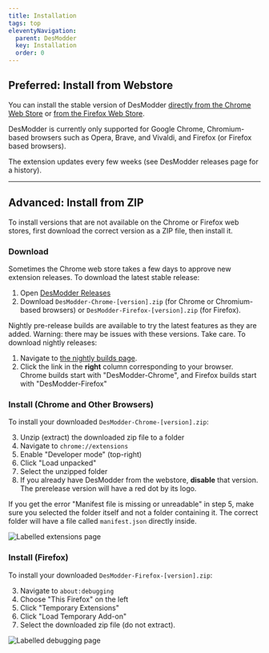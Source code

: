 ```yaml
---
title: Installation
tags: top
eleventyNavigation:
  parent: DesModder
  key: Installation
  order: 0
---
```


## Preferred: Install from Webstore

You can install the stable version of DesModder [directly from the Chrome Web Store](https://chrome.google.com/webstore/detail/desmodder-for-desmos/eclmfdfimjhkmjglgdldedokjaemjfjp) or [from the Firefox Web Store](https://addons.mozilla.org/en-US/firefox/addon/desmodder-for-desmos/).

DesModder is currently only supported for Google Chrome, Chromium-based browsers such as Opera, Brave, and Vivaldi, and Firefox (or Firefox based browsers).

The extension updates every few weeks (see DesModder releases page for a history).

---

## Advanced: Install from ZIP

To install versions that are not available on the Chrome or Firefox web stores, first download the correct version as a ZIP file, then install it.

### Download

Sometimes the Chrome web store takes a few days to approve new extension releases. To download the latest stable release:

1. Open [DesModder Releases](https://github.com/DesModder/DesModder/releases)
2. Download `DesModder-Chrome-[version].zip` (for Chrome or Chromium-based browsers) or `DesModder-Firefox-[version].zip` (for Firefox).

Nightly pre-release builds are available to try the latest features as they are added. Warning: there may be issues with these versions. Take care. To download nightly releases:

1. Navigate to [the nightly builds page](https://nightly.link/DesModder/DesModder/workflows/build/main).
2. Click the link in the **right** column corresponding to your browser. Chrome builds start with "DesModder-Chrome", and Firefox builds start with "DesModder-Firefox"

### Install (Chrome and Other Browsers)

To install your downloaded `DesModder-Chrome-[version].zip`:

3. Unzip (extract) the downloaded zip file to a folder
4. Navigate to `chrome://extensions`
5. Enable "Developer mode" (top-right)
6. Click "Load unpacked"
7. Select the unzipped folder
8. If you already have DesModder from the webstore, **disable** that version.
   The prerelease version will have a red dot by its logo.

If you get the error "Manifest file is missing or unreadable" in step 5, make sure you selected the folder itself and not a folder containing it.
The correct folder will have a file called `manifest.json` directly inside.

![Labelled extensions page](./prerelease-chrome.png)

### Install (Firefox)

To install your downloaded `DesModder-Firefox-[version].zip`:

3. Navigate to `about:debugging`
4. Choose "This Firefox" on the left
5. Click "Temporary Extensions"
6. Click "Load Temporary Add-on"
7. Select the downloaded zip file (do not extract).

![Labelled debugging page](./prerelease-firefox.png)
